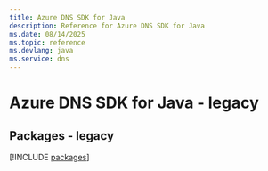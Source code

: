 ```yaml
---
title: Azure DNS SDK for Java
description: Reference for Azure DNS SDK for Java
ms.date: 08/14/2025
ms.topic: reference
ms.devlang: java
ms.service: dns
---
```

# Azure DNS SDK for Java - legacy
## Packages - legacy
[!INCLUDE [packages](dns-index.md)]